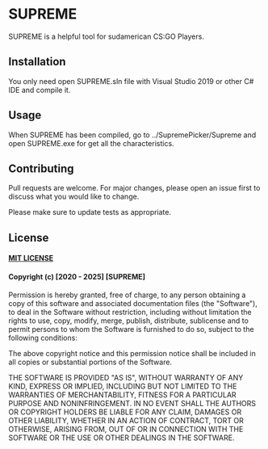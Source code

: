 # SUPREME

SUPREME is a helpful tool for sudamerican CS:GO Players.

## Installation

You only need open SUPREME.sln file with Visual Studio 2019 or other C# IDE and compile it.

## Usage


When SUPREME has been compiled, go to ../SupremePicker/Supreme and open SUPREME.exe for get all the characteristics.


## Contributing
Pull requests are welcome. For major changes, please open an issue first to discuss what you would like to change.

Please make sure to update tests as appropriate.

## License

#### [MIT LICENSE](https://choosealicense.com/licenses/mit/)
#### Copyright (c) [2020 - 2025] [SUPREME]

Permission is hereby granted, free of charge, to any person obtaining a copy
of this software and associated documentation files (the "Software"), to deal
in the Software without restriction, including without limitation the rights
to use, copy, modify, merge, publish, distribute, sublicense and to permit persons to whom the Software is
furnished to do so, subject to the following conditions:

The above copyright notice and this permission notice shall be included in all
copies or substantial portions of the Software.

THE SOFTWARE IS PROVIDED "AS IS", WITHOUT WARRANTY OF ANY KIND, EXPRESS OR
IMPLIED, INCLUDING BUT NOT LIMITED TO THE WARRANTIES OF MERCHANTABILITY,
FITNESS FOR A PARTICULAR PURPOSE AND NONINFRINGEMENT. IN NO EVENT SHALL THE
AUTHORS OR COPYRIGHT HOLDERS BE LIABLE FOR ANY CLAIM, DAMAGES OR OTHER
LIABILITY, WHETHER IN AN ACTION OF CONTRACT, TORT OR OTHERWISE, ARISING FROM,
OUT OF OR IN CONNECTION WITH THE SOFTWARE OR THE USE OR OTHER DEALINGS IN THE
SOFTWARE.
